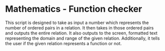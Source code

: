 # Mathematics - Function checker

This script is designed to take as input a number which represents the number of
ordered pairs in a relation. It then takes in those ordered pairs and outputs
the entire relation. It also outputs to the screen, formatted text representing
the domain and range of the given relation. Additionally, it tells the user
if the given relation represents a function or not.
